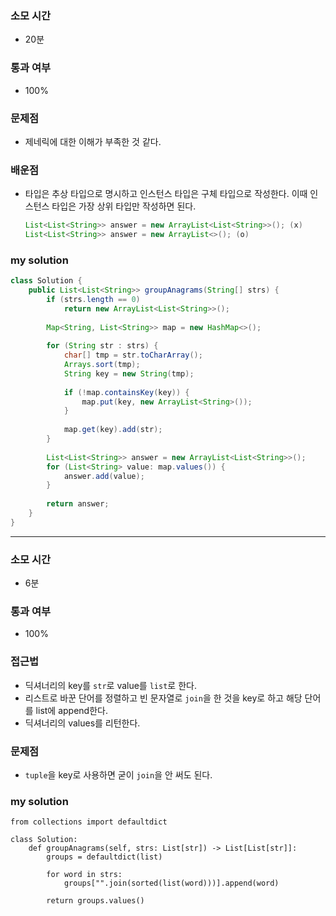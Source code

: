 ### 소모 시간
- 20분

### 통과 여부
- 100%

### 문제점
- 제네릭에 대한 이해가 부족한 것 같다. 

### 배운점
- 타입은 추상 타입으로 명시하고 인스턴스 타입은 구체 타입으로 작성한다. 이때 인스턴스 타입은 가장 상위 타입만 작성하면 된다.
  ```java
  List<List<String>> answer = new ArrayList<List<String>>(); (x)
  List<List<String>> answer = new ArrayList<>(); (o)
  ```

### my solution
```java
class Solution {
    public List<List<String>> groupAnagrams(String[] strs) {
        if (strs.length == 0)
            return new ArrayList<List<String>>();
    
        Map<String, List<String>> map = new HashMap<>();
        
        for (String str : strs) {
            char[] tmp = str.toCharArray();
            Arrays.sort(tmp);
            String key = new String(tmp);
            
            if (!map.containsKey(key)) {
                map.put(key, new ArrayList<String>());
            }
            
            map.get(key).add(str);
        }
        
        List<List<String>> answer = new ArrayList<List<String>>();
        for (List<String> value: map.values()) {
            answer.add(value);
        }
        
        return answer;
    }
}
```

---

### 소모 시간
- 6분

### 통과 여부
- 100%

### 접근법
- 딕셔너리의 key를 `str`로 value를 `list`로 한다.
- 리스트로 바꾼 단어를 정렬하고 빈 문자열로 `join`을 한 것을 key로 하고 해당 단어를 list에 append한다.
- 딕셔너리의 values를 리턴한다.

### 문제점
- `tuple`을 key로 사용하면 굳이 `join`을 안 써도 된다.

### my solution
```
from collections import defaultdict

class Solution:
    def groupAnagrams(self, strs: List[str]) -> List[List[str]]:
        groups = defaultdict(list)
        
        for word in strs:
            groups["".join(sorted(list(word)))].append(word)
        
        return groups.values()
```
